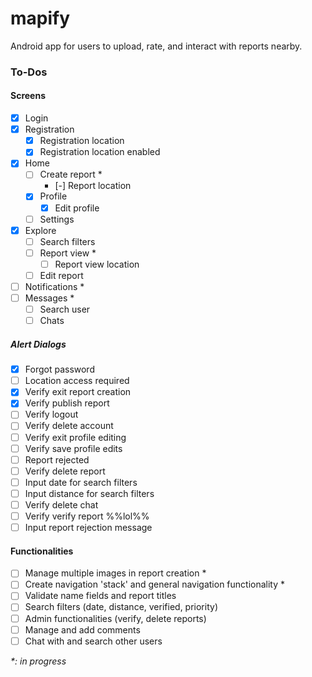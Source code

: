 # mapify
Android app for users to upload, rate, and interact with reports nearby.

### To-Dos

#### Screens
- [x] Login
- [x] Registration
  - [x] Registration location
  - [x] Registration location enabled
- [x] Home
  - [ ] Create report *
    - [-] Report location
  - [x] Profile
    - [x] Edit profile
  - [ ] Settings
- [x] Explore
  - [ ] Search filters
  - [ ] Report view *
    - [ ] Report view location
  - [ ] Edit report
- [ ] Notifications *
- [ ] Messages *
  - [ ] Search user
  - [ ] Chats

##### Alert Dialogs
- [x] Forgot password
- [ ] Location access required
- [x] Verify exit report creation
- [x] Verify publish report
- [ ] Verify logout
- [ ] Verify delete account
- [ ] Verify exit profile editing
- [ ] Verify save profile edits
- [ ] Report rejected
- [ ] Verify delete report
- [ ] Input date for search filters
- [ ] Input distance for search filters
- [ ] Verify delete chat
- [ ] Verify verify report %%lol%%
- [ ] Input report rejection message

#### Functionalities
- [ ] Manage multiple images in report creation *
- [ ] Create navigation 'stack' and general navigation functionality *
- [ ] Validate name fields and report titles
- [ ] Search filters (date, distance, verified, priority)
- [ ] Admin functionalities (verify, delete reports)
- [ ] Manage and add comments
- [ ] Chat with and search other users

*\*: in progress*
